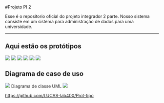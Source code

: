 #Projeto PI 2

Esse é o repositorio oficial do projeto integrador 2 parte. Nosso sistema consiste em um sistema para administração de dados para uma universidade.



------

## Aqui estão os protótipos

![](https://i.ibb.co/HqCMQ6G/Captura-de-Tela-59.png)
![](https://i.ibb.co/mSpR8BK/Captura-de-Tela-63.png)
![](https://i.ibb.co/fDVPK6z/Captura-de-Tela-64.png)
![](https://i.ibb.co/9sJqdTj/Captura-de-Tela-66.png)
![](https://i.ibb.co/MRYX9F9/Captura-de-Tela-67.png)
![](https://i.ibb.co/CKTzX93/Captura-de-Tela-70.png)
## Diagrama de caso de uso
![](https://i.ibb.co/VMMqwr0/Captura-de-Tela-22.png)
Diagrama de classe UML
![](https://i.ibb.co/HB2M614/Captura-de-Tela-74.png)

https://github.com/LUCAS-lab400/Prot-tipo
